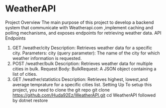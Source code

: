 # WeatherAPI
Project Overview
The main purpose of this project to develop a backend system that communicate with Weatherapi.com ,implement caching and polling mechanisms, and
exposes endpoints for retrieving weather data.
API Endpoints
1. GET /weather/city
Description: Retrieves weather data for a specific city.
Parameters:
city (query parameter): The name of the city for which weather information is requested.
2. POST /weather/bulk
Description: Retrieves weather data for multiple cities in bulk.
Request Body:
BulkRequest: A JSON object containing a list of cities.
3. GET /weather/statistics
Description: Retrieves highest, lowest,and average temprature for a specific cities list.
Setting Up
To setup this project, you need to clone the git repo
git clone https://github.com/Huda92Ez/WeatherAPI.git
cd WeatherAPI
followed by
dotnet restore
